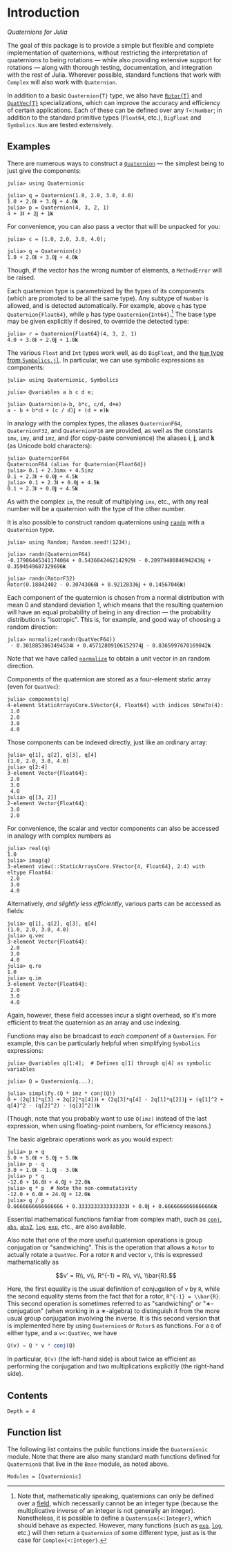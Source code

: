 # Introduction

*Quaternions for Julia*

The goal of this package is to provide a simple but flexible and complete
implementation of quaternions, without restricting the interpretation of
quaternions to being rotations — while also providing extensive support for
rotations — along with thorough testing, documentation, and integration with the
rest of Julia.  Wherever possible, standard functions that work with `Complex`
will also work with `Quaternion`.

In addition to a basic `Quaternion{T}` type, we also have [`Rotor{T}`](@ref) and
[`QuatVec{T}`](@ref) specializations, which can improve the accuracy and
efficiency of certain applications.  Each of these can be defined over any
`T<:Number`; in addition to the standard primitive types (`Float64`, etc.),
`BigFloat` and `Symbolics.Num` are tested extensively.

## Examples

There are numerous ways to construct a [`Quaternion`](@ref) — the simplest being
to just give the components:
```jldoctest example
julia> using Quaternionic

julia> q = Quaternion(1.0, 2.0, 3.0, 4.0)
1.0 + 2.0𝐢 + 3.0𝐣 + 4.0𝐤
julia> p = Quaternion(4, 3, 2, 1)
4 + 3𝐢 + 2𝐣 + 1𝐤
```
For convenience, you can also pass a vector that will be unpacked for you:
```jldoctest example
julia> c = [1.0, 2.0, 3.0, 4.0];

julia> q = Quaternion(c)
1.0 + 2.0𝐢 + 3.0𝐣 + 4.0𝐤
```
Though, if the vector has the wrong number of elements, a `MethodError` will be
raised.

Each quaternion type is parametrized by the types of its components (which are
promoted to be all the same type).  Any subtype of `Number` is allowed, and is
detected automatically.  For example, above `q` has type `Quaternion{Float64}`,
while `p` has type `Quaternion{Int64}`.[^1] The base type may be given
explicitly if desired, to override the detected type:
```jldoctest example
julia> r = Quaternion{Float64}(4, 3, 2, 1)
4.0 + 3.0𝐢 + 2.0𝐣 + 1.0𝐤
```
The various `Float` and `Int` types work well, as do `BigFloat`, and the [`Num`
type from
`Symbolics.jl`](https://symbolics.juliasymbolics.org/v0.1/manual/variables/#A-note-about-functions-restricted-to-Numbers-1).
In particular, we can use symbolic expressions as components:
```jldoctest symbolics
julia> using Quaternionic, Symbolics

julia> @variables a b c d e;

julia> Quaternion(a-b, b*c, c/d, d+e)
a - b + b*c𝐢 + (c / d)𝐣 + (d + e)𝐤
```
In analogy with the complex types, the aliases `QuaternionF64`, `QuaternionF32`,
and `QuaternionF16` are provided, as well as the constants `imx`, `imy`, and
`imz`, and (for copy-paste convenience) the aliases 𝐢, 𝐣, and 𝐤 (as Unicode
bold characters):
```jldoctest example
julia> QuaternionF64
QuaternionF64 (alias for Quaternion{Float64})
julia> 0.1 + 2.3imx + 4.5imz
0.1 + 2.3𝐢 + 0.0𝐣 + 4.5𝐤
julia> 0.1 + 2.3𝐢 + 0.0𝐣 + 4.5𝐤
0.1 + 2.3𝐢 + 0.0𝐣 + 4.5𝐤
```
As with the complex `im`, the result of multiplying `imx`, etc., with any real
number will be a quaternion with the type of the other number.

[^1]:
    Note that, mathematically speaking, quaternions can only be defined over a
    [field](https://en.wikipedia.org/wiki/Field_(mathematics)#Definition), which
    necessarily cannot be an integer type (because the multiplicative inverse of
    an integer is not generally an integer).  Nonetheless, it is possible to
    define a `Quaternion{<:Integer}`, which should behave as expected.  However,
    many functions (such as [`exp`](@ref), [`log`](@ref), etc.)  will then
    return a `Quaternion` of some different type, just as is the case for
    `Complex{<:Integer}`.

It is also possible to construct random quaternions using [`randn`](@ref) with a
`Quaternion` type.
```jldoctest example
julia> using Random; Random.seed!(1234);

julia> randn(QuaternionF64)
-0.17986445341174084 + 0.5436042462142929𝐢 - 0.20979480846942436𝐣 + 0.3594549687329696𝐤

julia> randn(RotorF32)
Rotor(0.18842402 - 0.30743068𝐢 + 0.92128336𝐣 + 0.14567046𝐤)
```
Each component of the quaternion is chosen from a normal distribution with mean
0 and standard deviation 1, which means that the resulting quaternion will have
an equal probability of being in any direction — the probability distribution is
"isotropic".  This is, for example, and good way of choosing a random direction:
```jldoctest example
julia> normalize(randn(QuatVecF64))
 - 0.3018853063494534𝐢 + 0.45712809106152974𝐣 - 0.8365997670169042𝐤
```
Note that we have called [`normalize`](@ref) to obtain a unit vector in an
random direction.

Components of the quaternion are stored as a four-element static array (even for
`QuatVec`):
```jldoctest example
julia> components(q)
4-element StaticArraysCore.SVector{4, Float64} with indices SOneTo(4):
 1.0
 2.0
 3.0
 4.0
```
Those components can be indexed directly, just like an ordinary array:
```jldoctest example
julia> q[1], q[2], q[3], q[4]
(1.0, 2.0, 3.0, 4.0)
julia> q[2:4]
3-element Vector{Float64}:
 2.0
 3.0
 4.0
julia> q[[3, 2]]
2-element Vector{Float64}:
 3.0
 2.0
```
For convenience, the scalar and vector components can also be accessed in
analogy with complex numbers as
```jldoctest example
julia> real(q)
1.0
julia> imag(q)
3-element view(::StaticArraysCore.SVector{4, Float64}, 2:4) with eltype Float64:
 2.0
 3.0
 4.0
```
Alternatively, *and slightly less efficiently*, various parts can be accessed as
fields:
```jldoctest example
julia> q[1], q[2], q[3], q[4]
(1.0, 2.0, 3.0, 4.0)
julia> q.vec
3-element Vector{Float64}:
 2.0
 3.0
 4.0
julia> q.re
1.0
julia> q.im
3-element Vector{Float64}:
 2.0
 3.0
 4.0
```
Again, however, these field accesses incur a slight overhead, so it's more
efficient to treat the quaternion as an array and use indexing.

Functions may also be broadcast to *each component* of a `Quaternion`.  For
example, this can be particularly helpful when simplifying `Symbolics`
expressions:
```jldoctest symbolics
julia> @variables q[1:4];  # Defines q[1] through q[4] as symbolic variables

julia> Q = Quaternion(q...);

julia> simplify.(Q * imz * conj(Q))
0 + (2q[1]*q[3] + 2q[2]*q[4])𝐢 + (2q[3]*q[4] - 2q[1]*q[2])𝐣 + (q[1]^2 + q[4]^2 - (q[2]^2) - (q[3]^2))𝐤
```
(Though, note that you probably want to use `Q(imz)` instead of the last
expression, when using floating-point numbers, for efficiency reasons.)

The basic algebraic operations work as you would expect:
```jldoctest example
julia> p + q
5.0 + 5.0𝐢 + 5.0𝐣 + 5.0𝐤
julia> p - q
3.0 + 1.0𝐢 - 1.0𝐣 - 3.0𝐤
julia> p * q
-12.0 + 16.0𝐢 + 4.0𝐣 + 22.0𝐤
julia> q * p  # Note the non-commutativity
-12.0 + 6.0𝐢 + 24.0𝐣 + 12.0𝐤
julia> q / p
0.6666666666666666 + 0.3333333333333333𝐢 + 0.0𝐣 + 0.6666666666666666𝐤
```
Essential mathematical functions familiar from complex math, such as
[`conj`](@ref), [`abs`](@ref), [`abs2`](@ref), [`log`](@ref), [`exp`](@ref),
etc., are also available.

Also note that one of the more useful quaternion operations is group conjugation
or "sandwiching".  This is the operation that allows a `Rotor` to actually
rotate a `QuatVec`.  For a rotor ``R`` and vector `v`, this is expressed
mathematically as
```math
v′ = R\\, v\\, R^{-1} = R\\, v\\, \\bar{R}.
```
Here, the first equality is the usual definition of conjugation of ``v`` by
``R``, while the second equality stems from the fact that for a rotor, ``R^{-1}
= \\bar{R}``.  This second operation is sometimes referred to as "sandwiching"
or "∗-conjugation" (when working in a ∗-algebra) to distinguish it from the more
usual group conjugation involving the inverse.  It is this second version that
is implemented here by using `Quaternion`s or `Rotor`s as functions.  For a `Q`
of either type, and a `v<:QuatVec`, we have
```julia
Q(v) ≈ Q * v * conj(Q)
```
In particular, `Q(v)` (the left-hand side) is about twice as efficient as
performing the conjugation and two multiplications explicitly (the right-hand
side).

## Contents

```@contents
Depth = 4
```

## Function list

The following list contains the public functions inside the `Quaternionic`
module.  Note that there are also many standard math functions defined for
`Quaternion`s that live in the `Base` module, as noted above.

```@index
Modules = [Quaternionic]
```
